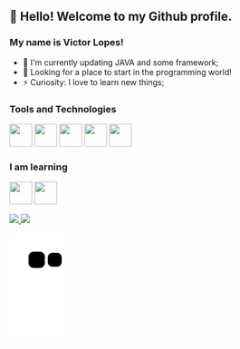 ## 👋 Hello! Welcome to my Github profile.
### My name is Victor Lopes!

- 🌱 I'm currently updating JAVA and some framework;
- 🔭 Looking for a place to start in the programming world!
- ⚡ Curiosity: I love to learn new things;

### Tools and Technologies
<img src="https://cdn.jsdelivr.net/gh/devicons/devicon/icons/java/java-original.svg" width="40" height="40" /> <img src="https://cdn.jsdelivr.net/gh/devicons/devicon/icons/spring/spring-original.svg" width="40" height="40" />
<img src="https://cdn.jsdelivr.net/gh/devicons/devicon/icons/apache/apache-original.svg" width="40" height="40"/>
<img src="https://cdn.jsdelivr.net/gh/devicons/devicon/icons/mongodb/mongodb-original.svg" width="40" height="40"/>
<img src="https://cdn.jsdelivr.net/gh/devicons/devicon/icons/postgresql/postgresql-original.svg" width="40" height="40"/>


### I am learning
<img src="https://cdn.jsdelivr.net/gh/devicons/devicon/icons/git/git-original.svg" width="40" height="40"/> <img src="https://cdn.jsdelivr.net/gh/devicons/devicon/icons/github/github-original.svg" width="40" height="40" />

<div>
<a href="https://github.com/seu-usuário-aqui">
<img height="180em" src="https://github-readme-stats.vercel.app/api/top-langs/?username=Victor-Lopes-Belo&layout=compact&langs_count=7&theme=dracula"/>
<img height="180em" src="https://github-readme-stats.vercel.app/api?username=Victor-Lopes-Belo&show_icons=true&theme=dracula&include_all_commits=true&count_private=true"/> 
</div>

  ![Snake animation](https://github.com/Victor-Lopes-Belo/Victor-Lopes-Belo/blob/output/github-contribution-grid-snake.svg)
  

